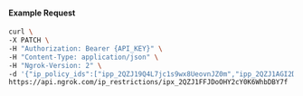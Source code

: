 <!-- Generated by nd gen api-examples. DO NOT EDIT. -->
#### Example Request
```bash
curl \
-X PATCH \
-H "Authorization: Bearer {API_KEY}" \
-H "Content-Type: application/json" \
-H "Ngrok-Version: 2" \
-d '{"ip_policy_ids":["ipp_2QZJ19Q4L7jc1s9wx8UeovnJZ0m","ipp_2QZJ1AGI2DlLbU5KXjnyAKSxYVx"]}' \
https://api.ngrok.com/ip_restrictions/ipx_2QZJ1FFJDoOHY2cY0K6WhbDBY7f
